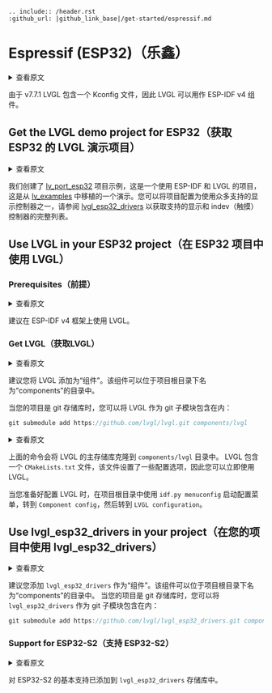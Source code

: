 ```eval_rst
.. include:: /header.rst 
:github_url: |github_link_base|/get-started/espressif.md
```

# Espressif (ESP32)（乐鑫）
<details>
<summary>查看原文</summary>
<p>

Since v7.7.1 LVGL includes a Kconfig file, so LVGL can be used as an ESP-IDF v4 component.

</p>
</details>

由于 v7.7.1 LVGL 包含一个 Kconfig 文件，因此 LVGL 可以用作 ESP-IDF v4 组件。

## Get the LVGL demo project for ESP32（获取 ESP32 的 LVGL 演示项目）

<details>
<summary>查看原文</summary>
<p>

We've created [lv_port_esp32](https://github.com/lvgl/lv_port_esp32), a project using ESP-IDF and LVGL to show one of the demos from [lv_examples](https://github.com/lvgl/lv_examples).
You are able to configure the project to use one of the many supported display controllers, see [lvgl_esp32_drivers](https://github.com/lvgl/lvgl_esp32_drivers) for a complete list
of supported display and indev (touch) controllers.

</p>
</details>

我们创建了 [lv_port_esp32](https://github.com/lvgl/lv_port_esp32) 项目示例，这是一个使用 ESP-IDF 和 LVGL 的项目，这是从 [lv_examples](https://github.com/lvgl/lv_examples) 中移植的一个演示。您可以将项目配置为使用众多支持的显示控制器之一，请参阅 [lvgl_esp32_drivers](https://github.com/lvgl/lvgl_esp32_drivers) 以获取支持的显示和 indev（触摸）控制器的完整列表。

## Use LVGL in your ESP32 project（在 ESP32 项目中使用 LVGL）
### Prerequisites（前提）

<details>
<summary>查看原文</summary>
<p>

ESP-IDF v4 framework is the suggested version to use.

</p>
</details>

建议在 ESP-IDF v4 框架上使用 LVGL。

### Get LVGL（获取LVGL）

<details>
<summary>查看原文</summary>
<p>

You are suggested to add LVGL as a "component". This component can be located inside a directory named "components" on your project root directory.

When your project is a git repository you can include LVGL as a git submodule:

</p>
</details>

建议您将 LVGL 添加为“组件”。该组件可以位于项目根目录下名为“components”的目录中。

当您的项目是 git 存储库时，您可以将 LVGL 作为 git 子模块包含在内：

```c
git submodule add https://github.com/lvgl/lvgl.git components/lvgl
```

<details>
<summary>查看原文</summary>
<p>

The above command will clone LVGL's main repository into the `components/lvgl` directory. LVGL includes a `CMakeLists.txt` file that sets some configuration options so you can use LVGL right away.

When you are ready to configure LVGL launch the configuration menu with `idf.py menuconfig` on your project root directory, go to `Component config` and then `LVGL configuration`.

</p>
</details>

上面的命令会将 LVGL 的主存储库克隆到 `components/lvgl` 目录中。 LVGL 包含一个 `CMakeLists.txt` 文件，该文件设置了一些配置选项，因此您可以立即使用 LVGL。

当您准备好配置 LVGL 时，在项目根目录中使用 `idf.py menuconfig` 启动配置菜单，转到 `Component config`，然后转到 `LVGL configuration`。


## Use lvgl_esp32_drivers in your project（在您的项目中使用 lvgl_esp32_drivers）

<details>
<summary>查看原文</summary>
<p>

You are suggested to add `lvgl_esp32_drivers` as a "component". This component can be located inside a directory named "components" on your project root directory.

When your project is a git repository you can include `lvgl_esp32_drivers` as a git submodule:

</p>
</details>

建议您添加 `lvgl_esp32_drivers` 作为“组件”。该组件可以位于项目根目录下名为“components”的目录中。
当您的项目是 git 存储库时，您可以将 `lvgl_esp32_drivers` 作为 git 子模块包含在内：

```c
git submodule add https://github.com/lvgl/lvgl_esp32_drivers.git components/lvgl_esp32_drivers
```

### Support for ESP32-S2（支持 ESP32-S2）

<details>
<summary>查看原文</summary>
<p>

Basic support for ESP32-S2 has been added into the `lvgl_esp32_drivers` repository.

</p>
</details>

对 ESP32-S2 的基本支持已添加到 `lvgl_esp32_drivers` 存储库中。